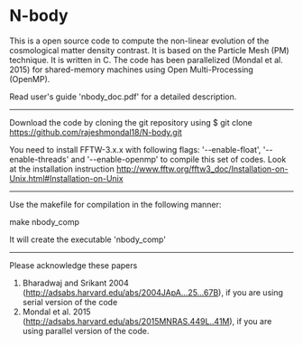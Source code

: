 # N-body

This is a open source code to compute the non-linear evolution of the cosmological matter density contrast. It is based on the Particle Mesh (PM) technique. It is written in C. The code has been parallelized (Mondal et al. 2015) for shared-memory machines using Open Multi-Processing (OpenMP).

Read user's guide 'nbody_doc.pdf' for a detailed description.
_____________________________________

Download the code by cloning the git repository using
$ git clone https://github.com/rajeshmondal18/N-body.git

You need to install FFTW-3.x.x with following flags: '--enable-float',  '--enable-threads' and '--enable-openmp' to compile this set of codes.
Look at the installation instruction http://www.fftw.org/fftw3_doc/Installation-on-Unix.html#Installation-on-Unix
_____________________________________
Use the makefile for compilation in the following manner:

make nbody_comp

It will create the executable 'nbody_comp'

_____________________________________
Please acknowledge these papers 
1. Bharadwaj and Srikant 2004 (http://adsabs.harvard.edu/abs/2004JApA...25...67B), if you are using serial version of the code
2. Mondal et al. 2015 (http://adsabs.harvard.edu/abs/2015MNRAS.449L..41M), if you are using parallel version of the code.
